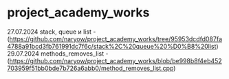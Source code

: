 # project_academy_works
27.07.2024 stack, queue и list  -  (https://github.com/naryow/project_academy_works/tree/95953dcdfd087fa4788a91bcd3fb761991dc7f6c/stack%2C%20queue%20%D0%B8%20list)<br>
29.07.2024 methods_removes_list - (https://github.com/naryow/project_academy_works/blob/be998b8f4eb452703959f51bb0bde7b726a6abb0/method_removes_list.cpp)<br>
